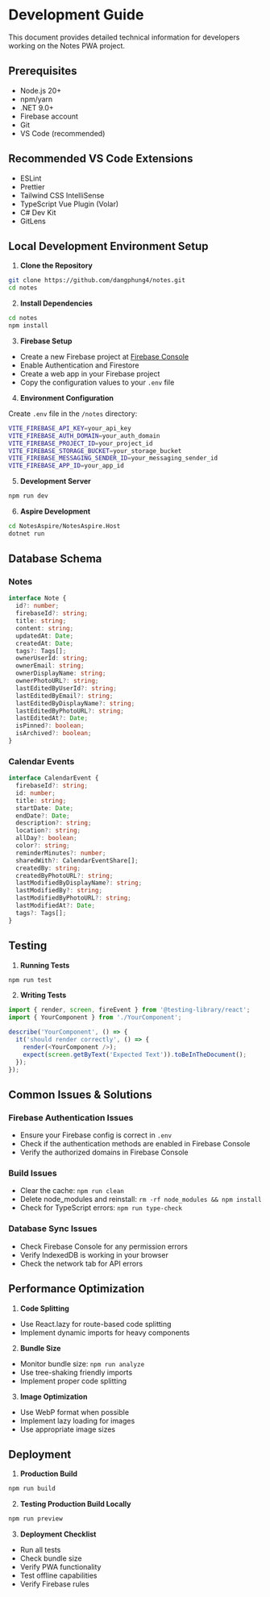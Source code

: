 # Development Guide

This document provides detailed technical information for developers working on the Notes PWA project.

## Prerequisites

- Node.js 20+
- npm/yarn
- .NET 9.0+
- Firebase account
- Git
- VS Code (recommended)

## Recommended VS Code Extensions

- ESLint
- Prettier
- Tailwind CSS IntelliSense
- TypeScript Vue Plugin (Volar)
- C# Dev Kit
- GitLens

## Local Development Environment Setup

1. **Clone the Repository**

```bash
git clone https://github.com/dangphung4/notes.git
cd notes
```

2. **Install Dependencies**

```bash
cd notes
npm install
```

3. **Firebase Setup**

- Create a new Firebase project at [Firebase Console](https://console.firebase.google.com/)
- Enable Authentication and Firestore
- Create a web app in your Firebase project
- Copy the configuration values to your `.env` file

4. **Environment Configuration**

Create `.env` file in the `/notes` directory:

```bash
VITE_FIREBASE_API_KEY=your_api_key
VITE_FIREBASE_AUTH_DOMAIN=your_auth_domain
VITE_FIREBASE_PROJECT_ID=your_project_id
VITE_FIREBASE_STORAGE_BUCKET=your_storage_bucket
VITE_FIREBASE_MESSAGING_SENDER_ID=your_messaging_sender_id
VITE_FIREBASE_APP_ID=your_app_id
```

5. **Development Server**

```bash
npm run dev
```

6. **Aspire Development**

```bash
cd NotesAspire/NotesAspire.Host
dotnet run
```

## Database Schema

### Notes

```typescript
interface Note {
  id?: number;
  firebaseId?: string;
  title: string;
  content: string;
  updatedAt: Date;
  createdAt: Date;
  tags?: Tags[];
  ownerUserId: string;
  ownerEmail: string;
  ownerDisplayName: string;
  ownerPhotoURL?: string;
  lastEditedByUserId?: string;
  lastEditedByEmail?: string;
  lastEditedByDisplayName?: string;
  lastEditedByPhotoURL?: string;
  lastEditedAt?: Date;
  isPinned?: boolean;
  isArchived?: boolean;
}
```

### Calendar Events

```typescript
interface CalendarEvent {
  firebaseId?: string;
  id: number;
  title: string;
  startDate: Date;
  endDate?: Date;
  description?: string;
  location?: string;
  allDay?: boolean;
  color?: string;
  reminderMinutes?: number;
  sharedWith?: CalendarEventShare[];
  createdBy: string;
  createdByPhotoURL?: string;
  lastModifiedByDisplayName?: string;
  lastModifiedBy?: string;
  lastModifiedByPhotoURL?: string;
  lastModifiedAt?: Date;
  tags?: Tags[];
}
```

## Testing

1. **Running Tests**

```bash
npm run test
```

2. **Writing Tests**

```typescript
import { render, screen, fireEvent } from '@testing-library/react';
import { YourComponent } from './YourComponent';

describe('YourComponent', () => {
  it('should render correctly', () => {
    render(<YourComponent />);
    expect(screen.getByText('Expected Text')).toBeInTheDocument();
  });
});
```

## Common Issues & Solutions

### Firebase Authentication Issues

- Ensure your Firebase config is correct in `.env`
- Check if the authentication methods are enabled in Firebase Console
- Verify the authorized domains in Firebase Console

### Build Issues

- Clear the cache: `npm run clean`
- Delete node_modules and reinstall: `rm -rf node_modules && npm install`
- Check for TypeScript errors: `npm run type-check`

### Database Sync Issues

- Check Firebase Console for any permission errors
- Verify IndexedDB is working in your browser
- Check the network tab for API errors

## Performance Optimization

1. **Code Splitting**

- Use React.lazy for route-based code splitting
- Implement dynamic imports for heavy components

2. **Bundle Size**

- Monitor bundle size: `npm run analyze`
- Use tree-shaking friendly imports
- Implement proper code splitting

3. **Image Optimization**

- Use WebP format when possible
- Implement lazy loading for images
- Use appropriate image sizes

## Deployment

1. **Production Build**

```bash
npm run build
```

2. **Testing Production Build Locally**

```bash
npm run preview
```

3. **Deployment Checklist**

- Run all tests
- Check bundle size
- Verify PWA functionality
- Test offline capabilities
- Verify Firebase rules
